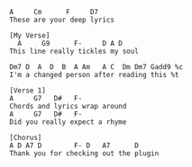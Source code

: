 ```chordlyrics  
A     Cm      F     D7  
These are your deep lyrics  
```

```chordlyrics
[My Verse]
  A     G9      F-     D A D
This line really tickles my soul
```

```chordlyrics
Dm7 D  A  D  B  A Am   A C  Dm Dm7 Gadd9 %c
I'm a changed person after reading this %t
```

```chordlyrics
[Verse 1]
A     G7   D#   F-
Chords and lyrics wrap around
A     G7   D#   F-
Did you really expect a rhyme

[Chorus]
A D A7 D        F- D   A7      D
Thank you for checking out the plugin
```

